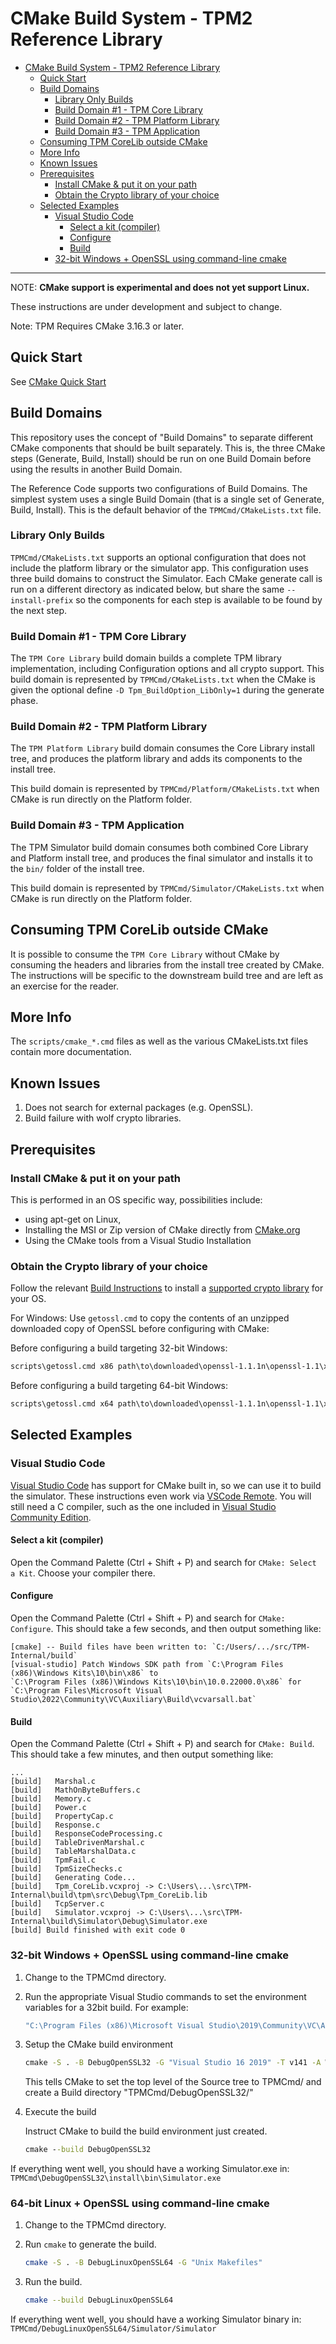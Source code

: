 # CMake Build System - TPM2 Reference Library

* [CMake Build System - TPM2 Reference Library](#cmake-build-system---tpm2-reference-library)
  * [Quick Start](#quick-start)
  * [Build Domains](#build-domains)
    * [Library Only Builds](#library-only-builds)
    * [Build Domain #1 - TPM Core Library](#build-domain-1---tpm-core-library)
    * [Build Domain #2 - TPM Platform Library](#build-domain-2---tpm-platform-library)
    * [Build Domain #3 - TPM Application](#build-domain-3---tpm-application)
  * [Consuming TPM CoreLib outside CMake](#consuming-tpm-corelib-outside-cmake)
  * [More Info](#more-info)
  * [Known Issues](#known-issues)
  * [Prerequisites](#prerequisites)
    * [Install CMake \& put it on your path](#install-cmake--put-it-on-your-path)
    * [Obtain the Crypto library of your choice](#obtain-the-crypto-library-of-your-choice)
  * [Selected Examples](#selected-examples)
    * [Visual Studio Code](#visual-studio-code)
      * [Select a kit (compiler)](#select-a-kit-compiler)
      * [Configure](#configure)
      * [Build](#build)
    * [32-bit Windows + OpenSSL using command-line cmake](#32-bit-windows--openssl-using-command-line-cmake)

---

NOTE: **CMake support is experimental and does not yet support Linux.**

These instructions are under development and subject to change.

Note: TPM Requires CMake 3.16.3 or later.

## Quick Start

See [CMake Quick Start](Build.CMake.QuickStart.md)

## Build Domains

This repository uses the concept of "Build Domains" to separate different CMake
components that should be built separately. This is, the three CMake steps (Generate,
Build, Install) should be run on one Build Domain before using the results in another
Build Domain.

The Reference Code supports two configurations of Build Domains.  The simplest system
uses a single Build Domain (that is a single set of Generate, Build, Install).  This
is the default behavior of the `TPMCmd/CMakeLists.txt` file.

### Library Only Builds

`TPMCmd/CMakeLists.txt` supports an optional configuration that does not include
the platform library or the simulator app.  This configuration uses three
build domains to construct the Simulator.  Each CMake generate call is run on
 a different directory as indicated below, but share the same `--install-prefix`
 so the components for each step is available to be found by the next step.

### Build Domain #1 - TPM Core Library

The `TPM Core Library` build domain builds a complete TPM library implementation,
including Configuration options and all crypto support. This build domain is
represented by `TPMCmd/CMakeLists.txt` when the CMake is given the optional define
`-D Tpm_BuildOption_LibOnly=1` during the generate phase.

### Build Domain #2 - TPM Platform Library

The `TPM Platform Library` build domain consumes the Core Library install tree, and
produces the platform library and adds its components to the install tree.

This build domain is represented by `TPMCmd/Platform/CMakeLists.txt` when CMake is run
directly on the Platform folder.

### Build Domain #3 - TPM Application

The TPM Simulator build domain consumes both combined Core Library and Platform
install tree, and produces the final simulator and installs it to the `bin/` folder of
the install tree.

This build domain is represented by `TPMCmd/Simulator/CMakeLists.txt` when CMake is
run directly on the Platform folder.

## Consuming TPM CoreLib outside CMake

It is possible to consume the `TPM Core Library` without CMake by consuming the
headers and libraries from the install tree created by CMake.  The instructions will
be specific to the downstream build tree and are left as an exercise for the reader.

## More Info

The `scripts/cmake_*.cmd` files as well as the various CMakeLists.txt files contain
more documentation.

## Known Issues

1. Does not search for external packages (e.g. OpenSSL).
2. Build failure with wolf crypto libraries.

## Prerequisites

### Install CMake & put it on your path

This is performed in an OS specific way, possibilities include:

* using apt-get on Linux,
* Installing the MSI or Zip version of CMake directly from [CMake.org](https://cmake.org/download/)
* Using the CMake tools from a Visual Studio Installation

### Obtain the Crypto library of your choice

Follow the relevant [Build Instructions](BuildIntro.md#build-instructions)
to install a [supported crypto library](BuildIntro.md#supported-crypto-libraries)
for your OS.

For Windows: Use `getossl.cmd` to copy the contents of an unzipped downloaded copy of OpenSSL
before configuring with CMake:

Before configuring a build targeting 32-bit Windows:

```cmd
scripts\getossl.cmd x86 path\to\downloaded\openssl-1.1.1n\openssl-1.1\x86
```

Before configuring a build targeting 64-bit Windows:

```cmd
scripts\getossl.cmd x64 path\to\downloaded\openssl-1.1.1n\openssl-1.1\x64
```

## Selected Examples

### Visual Studio Code

[Visual Studio Code](https://code.visualstudio.com/) has support for CMake built in, so we can use
it to build the simulator. These instructions even work via
[VSCode Remote](https://code.visualstudio.com/docs/remote/remote-overview). You will still need a C compiler,
such as the one included in [Visual Studio Community Edition](https://visualstudio.microsoft.com/vs/community/).

#### Select a kit (compiler)

Open the Command Palette (Ctrl + Shift + P) and search for `CMake: Select a Kit`. Choose
your compiler there.

#### Configure

Open the Command Palette (Ctrl + Shift + P) and search for `CMake: Configure`. This should take a
few seconds, and then output something like:

```text
[cmake] -- Build files have been written to: `C:/Users/.../src/TPM-Internal/build`
[visual-studio] Patch Windows SDK path from `C:\Program Files (x86)\Windows Kits\10\bin\x86` to
`C:\Program Files (x86)\Windows Kits\10\bin\10.0.22000.0\x86` for
`C:\Program Files\Microsoft Visual Studio\2022\Community\VC\Auxiliary\Build\vcvarsall.bat`
```

#### Build

Open the Command Palette (Ctrl + Shift + P) and search for `CMake: Build`. This should take a few
minutes, and then output something like:

```text
...
[build]   Marshal.c
[build]   MathOnByteBuffers.c
[build]   Memory.c
[build]   Power.c
[build]   PropertyCap.c
[build]   Response.c
[build]   ResponseCodeProcessing.c
[build]   TableDrivenMarshal.c
[build]   TableMarshalData.c
[build]   TpmFail.c
[build]   TpmSizeChecks.c
[build]   Generating Code...
[build]   Tpm_CoreLib.vcxproj -> C:\Users\...\src\TPM-Internal\build\tpm\src\Debug\Tpm_CoreLib.lib
[build]   TcpServer.c
[build]   Simulator.vcxproj -> C:\Users\...\src\TPM-Internal\build\Simulator\Debug\Simulator.exe
[build] Build finished with exit code 0
```

### 32-bit Windows + OpenSSL using command-line cmake

1. Change to the TPMCmd directory.
2. Run the appropriate Visual Studio commands to set the environment variables for a 32bit build.
   For example:

    ```cmd
    "C:\Program Files (x86)\Microsoft Visual Studio\2019\Community\VC\Auxiliary\Build\vcvarsall.bat" x86
    ```

3. Setup the CMake build environment

    ```cmd
    cmake -S . -B DebugOpenSSL32 -G "Visual Studio 16 2019" -T v141 -A Win32
    ```

    This tells CMake to set the top level of the Source tree to TPMCmd/ and create a Build
    directory "TPMCmd/DebugOpenSSL32/"

4. Execute the build

    Instruct CMake to build the build environment just created.

    ```cmd
    cmake --build DebugOpenSSL32
    ```

If everything went well, you should have a working Simulator.exe in:
`TPMCmd\DebugOpenSSL32\install\bin\Simulator.exe`

### 64-bit Linux + OpenSSL using command-line cmake

1. Change to the TPMCmd directory.
2. Run `cmake` to generate the build.

    ```sh
    cmake -S . -B DebugLinuxOpenSSL64 -G "Unix Makefiles"
    ```
3. Run the build.

    ```sh
    cmake --build DebugLinuxOpenSSL64
    ```

If everything went well, you should have a working Simulator binary in:
`TPMCmd/DebugLinuxOpenSSL64/Simulator/Simulator`